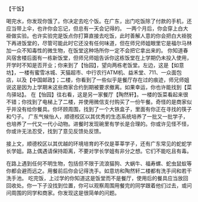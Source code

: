 【干饭】
 
喝完水，你发现你饿了。你决定去吃个饭。在广东，出门吃饭除了付款的手机，还应当带上伞，也许你会忘记，但总有一天会记得的。
一两个月后，你会穿上白大褂做实验。也许实验完是饭点你打算直接去吃饭，此时善解人意的你会把白大褂脱下再进饭堂的，尽管可能此时它还没有任何味道，但在师兄师姐眼里它是福尔马林加一众不知毒性的微生物，在饭堂这种场所你一定不会把它拿出来的。
你知道春风宿舍楼后面有一栋新饭堂，但师兄师姐告诉你这栋饭堂在上学期仍未投入使用，开学时不知是否开业；你来到了【怡园】，望向两栋老饭堂。左边，这是【如意坊】，一楼有蜜雪冰城、天猫超市、中行农行ATM机、益禾堂、711、一众面包店，以及【中国邮政】；二楼，你看到了一些似乎是餐厅存在过的痕迹，师兄师姐说这是因为上学期末这些商家合约到期被要求撤离。如果幸运，你也许能找到【菜鸟驿站】。
在【怡园】往右看，这是另一家餐厅【陶然轩】。一楼的饭菜看起来很不错；你找到了电梯上了二楼，并使用微信支付购买了一份午餐。奇怪的是商家似乎并没有给你餐具。你环顾周围，找到了一个大铁盒子，里面有你正在寻找的筷子和勺子。
广东气候怡人，顺德校区以其优秀的生态系统培养了一批又一批学子，也培养了一代又一代小动物。进餐时发现碗里有学长是合理的。你或许见怪不怪，你或许无法忍受，找到了意见反馈处反馈。 

接上文，顺德校区以其优越的环境培育的不仅是莘莘学子，还有广东常见的蛇蛇学长学姐。路上偶遇请保持距离，不要对学长学姐有非分之想。它们不能吃且有毒。
 

在路上遇到任何不明生物，包括但不限于流浪猫狗、大蜗牛、福寿螺、蛇虫鼠蚁等你都会避而远之。用餐前后你会记得洗手。如意坊和陶然轩二楼都有洗手间和若干洗手池。
吃完饭，上过学的你知道这是饭堂而不是餐厅，使用后的餐具应当放回回收处。你一下子没找到位置，你可以观察周围用餐完的同学跟着他们过去，或问问周围的同学和商家。你发现这是很简单的问题。

